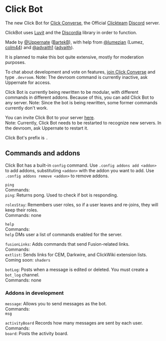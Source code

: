 # Click Bot

The new Click Bot for [Click Converse](http://clickwiki.net/wiki/Click_Converse), the Official [Clickteam](https://www.clickteam.com/) [Discord](https://discord.gg) server. 

ClickBot uses [Luvit](https://luvit.io/) and the [Discordia](https://github.com/SinisterRectus/Discordia) library in order to function. 

Made by [@Uppernate](https://github.com/Uppernate) ([BartekB](https://community.clickteam.com/members/14816-BartekB)), with help from [@lumezian](https://github.com/lumezian) (Lumez, [colm44](https://community.clickteam.com/members/18843-colm44)) and [@advaith1](https://github.com/advaith1) ([advaith](https://community.clickteam.com/members/21114-advaith)).

It is planned to make this bot quite extensive, mostly for moderation purposes.

To chat about development and vote on features, [join Click Converse](https://discord.gg/B6rGfGA) and type `.devroom`. Note: The devroom command is currently inactive, ask Uppernate for access.

Click Bot is currently being rewritten to be modular, with different commands in different addons. Because of this, you can add Click Bot to any server. Note: Since the bot is being rewritten, some former commands currently don't work.

You can invite Click Bot to your server [here](https://discordapp.com/oauth2/authorize?client_id=252487915538612224&scope=bot&permissions=8).<br>
Note: Currently, Click Bot needs to be restarted to recognize new servers. In the devroom, ask Uppernate to restart it.

Click Bot's prefix is `.`

## Commands and addons

Click Bot has a built-in `config` command. Use `.config addons add <addon>` to add addons, substituting `<addon>` with the addon you want to add. Use `.config addons remove <addon>` to remove addons.

`ping`<br>
Commands:<br>
`ping`: Returns pong. Used to check if bot is responding.

`rolesStay`: Remembers user roles, so if a user leaves and re-joins, they will keep their roles.<br>
Commands: none

`help`<br>
Commands:<br>
`help` DMs user a list of commands enabled for the server.

`fusionLinks`: Adds commands that send Fusion-related links.<br>
Commands:<br>
`extlist`: Sends links for CEM, Darkwire, and ClickWiki extension lists.<br>
Coming soon: `shaders`

`botLog`: Posts when a message is edited or deleted. You must create a `bot_log` channel.<br>
Commands: none

### Addons in development
`message`: Allows you to send messages as the bot.<br>
Commands:<br>
`msg`
 
`activityBoard` Records how many messages are sent by each user.<br>
Commands:<br>
`board`: Posts the activity board.

